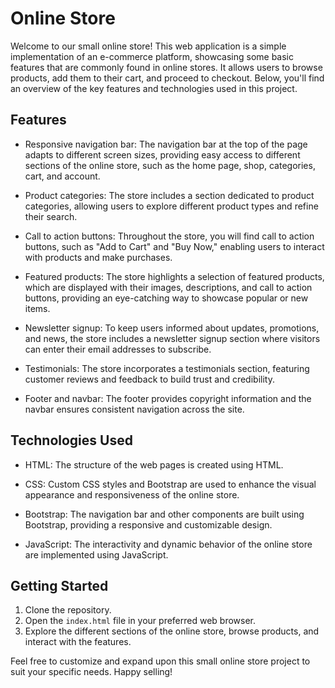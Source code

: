 # Online Store

Welcome to our small online store! This web application is a simple implementation of an e-commerce platform, showcasing some basic features that are commonly found in online stores. It allows users to browse products, add them to their cart, and proceed to checkout. Below, you'll find an overview of the key features and technologies used in this project.

## Features

- Responsive navigation bar: The navigation bar at the top of the page adapts to different screen sizes, providing easy access to different sections of the online store, such as the home page, shop, categories, cart, and account.

- Product categories: The store includes a section dedicated to product categories, allowing users to explore different product types and refine their search.

- Call to action buttons: Throughout the store, you will find call to action buttons, such as "Add to Cart" and "Buy Now," enabling users to interact with products and make purchases.

- Featured products: The store highlights a selection of featured products, which are displayed with their images, descriptions, and call to action buttons, providing an eye-catching way to showcase popular or new items.

- Newsletter signup: To keep users informed about updates, promotions, and news, the store includes a newsletter signup section where visitors can enter their email addresses to subscribe.

- Testimonials: The store incorporates a testimonials section, featuring customer reviews and feedback to build trust and credibility.

- Footer and navbar: The footer provides copyright information and the navbar ensures consistent navigation across the site.

## Technologies Used

- HTML: The structure of the web pages is created using HTML.

- CSS: Custom CSS styles and Bootstrap are used to enhance the visual appearance and responsiveness of the online store.

- Bootstrap: The navigation bar and other components are built using Bootstrap, providing a responsive and customizable design.

- JavaScript: The interactivity and dynamic behavior of the online store are implemented using JavaScript.

## Getting Started

1. Clone the repository.
2. Open the `index.html` file in your preferred web browser.
3. Explore the different sections of the online store, browse products, and interact with the features.

Feel free to customize and expand upon this small online store project to suit your specific needs. Happy selling!
